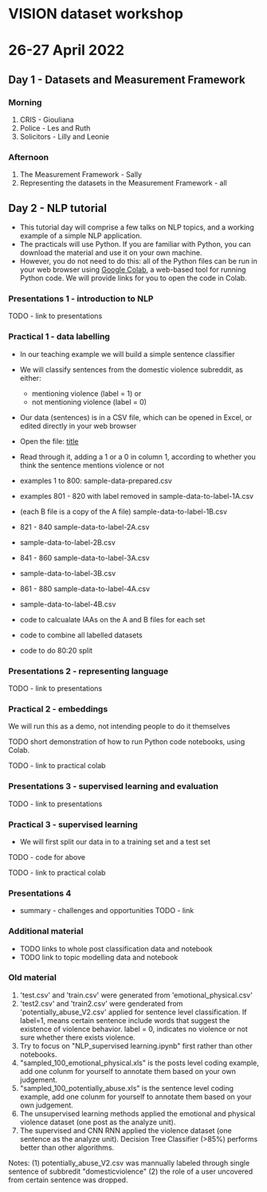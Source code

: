 # VISION dataset workshop
# 26-27 April 2022

## Day 1 - Datasets and Measurement Framework

### Morning

1. CRIS - Giouliana
2. Police - Les and Ruth
3. Solicitors - Lilly and Leonie

### Afternoon

1. The Measurement Framework - Sally
2. Representing the datasets in the Measurement Framework - all


## Day 2 - NLP tutorial

- This tutorial day will comprise a few talks on NLP topics, and a working example of a simple NLP application.
- The practicals will use Python. If you are familiar with Python, you can download the material and use it on your own machine.
- However, you do not need to do this: all of the Python files can be run in your web browser using [Google Colab](https://colab.research.google.com/), a web-based tool for running Python code. We will provide links for you to open the code in Colab.

### Presentations 1 - introduction to NLP

TODO - link to presentations

### Practical 1 - data labelling

- In our teaching example we will build a simple sentence classifier
- We will classify sentences from the domestic violence subreddit, as either:
    - mentioning violence (label = 1) or
    - not mentioning violence (label = 0)
- Our data (sentences) is in a CSV file, which can be opened in Excel, or edited directly in your web browser
- Open the file: [title](./XXXXXX)
- Read through it, adding a 1 or a 0 in column 1, according to whether you think the sentence mentions violence or not


- examples 1 to 800: sample-data-prepared.csv
- examples 801 - 820 with label removed in sample-data-to-label-1A.csv
- (each B file is a copy of the A file) sample-data-to-label-1B.csv
- 821 - 840 sample-data-to-label-2A.csv
- sample-data-to-label-2B.csv
- 841 - 860 sample-data-to-label-3A.csv
- sample-data-to-label-3B.csv
- 861 - 880 sample-data-to-label-4A.csv
- sample-data-to-label-4B.csv

- code to calcualate IAAs on the A and B files for each set
- code to combine all labelled datasets
- code to do 80:20 split


### Presentations 2 - representing language

TODO - link to presentations

### Practical 2 - embeddings

We will run this as a demo, not intending people to do it themselves

TODO short demonstration of how to run Python code notebooks, using Colab.

TODO - link to practical colab

### Presentations 3 - supervised learning and evaluation

TODO - link to presentations

### Practical 3 - supervised learning

- We will first split our data in to a training set and a test set

TODO - code for above

TODO - link to practical colab

### Presentations 4

- summary - challenges and opportunities
TODO - link

### Additional material

- TODO links to whole post classification data and notebook
- TODO link to topic modelling data and notebook



### Old material

1. 'test.csv' and 'train.csv' were generated from 'emotional_physical.csv'
2. 'test2.csv' and 'train2.csv' were genderated from 'potentially_abuse_V2.csv' applied for sentence level classification. If label=1, means certain sentence include words that suggest the existence of violence behavior. label = 0, indicates no violence or not sure whether there exists violence.
3. Try to focus on "NLP_supervised learning.ipynb" first rather than other notebooks.
4. "sampled_100_emotional_physical.xls" is the posts level coding example, add one colunm for yourself to annotate them based on your own judgement.
5. "sampled_100_potentially_abuse.xls" is the sentence level coding example, add one colunm for yourself to annotate them based on your own judgement.
7. The unsupervised learning methods applied the emotional and physical violence dataset (one post as the analyze unit).
8. The supervised and CNN RNN applied the violence dataset (one sentence as the analyze unit).
   Decision Tree Classifier (>85%) performs better than other algorithms. 

 
 Notes:
 (1) potentially_abuse_V2.csv was mannually labeled through single sentence of subbredit "domesticviolence"
 (2) the role of a user uncovered from certain sentence was dropped.
